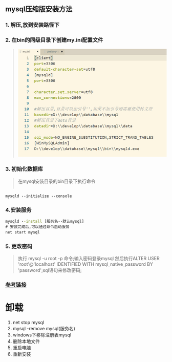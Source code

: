 ## mysql压缩版安装方法

### 1. 解压,放到安装路径下

### 2. 在bin的同级目录下创建my.ini配置文件
> ![my.ini文件详情](static/img/mysql安装.png)

### 3. 初始化数据库
> 在mysql安装目录的bin目录下执行命令
> ```cmd
    mysqld --initialize --console
  
### 4.安装服务
```cmd
mysqld --install [服务名--默认mysql]
# 安装完成后,可以通过命令启动服务
net start mysql
```
### 5. 更改密码
> 执行 mysql -u root -p 命令;输入密码登录mysql
> 然后执行ALTER USER 'root'@'localhost' IDENTIFIED WITH mysql_native_password BY 'password';sql语句来修改密码;

### [参考链接](https://blog.csdn.net/zwj1030711290/article/details/80039780)

# 卸载
1. net stop mysql
2. mysql -remove mysql(服务名)
3. windows下移除注册表mysql
4. 删除本地文件
5. 重启电脑
6. 重新安装